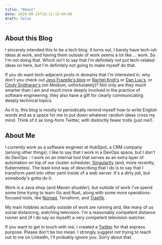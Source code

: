 ```yaml
---
title: "About"
date: 2020-08-25T19:11:13-04:00
draft: false
---
```


## About this Blog

I sincerely intended this to be a tech blog. It turns out, I barely have tech-ish ideas at work,
and having them *outside* of work seems a lot like ... work. So I'm not doing that. Which isn't to
say that I'm definitely not put tech-related ideas on here, but I'm definitely not going to make
myself do that.

If you do want tech-adjacent posts in domains that I'm interested in, why don't you check out
[Jess Frazelle's blog](https://blog.jessfraz.com/) or [Rachel Kroll's](https://rachelbythebay.com/w/)
or [Dan Luu's](https://danluu.com/), or [Cindy Sridharan's](https://medium.com/@copyconstruct)
(on Medium, unfortunately)? Not only are they much smarter than I am and much more
deeply involved in the practice of software engineering, they also have a gift for clearly
communicating deeply technical topics.

As it is, this blog is mostly to periodically remind myself how to write English words and as
a space for me to put down whatever random ideas cross my mind. Think of it as long-form Twitter,
with distinctly fewer trolls (just me!).

## About Me

I currently work as a software engineer at HubSpot, a CRM company (among other things). I
like to say that I work in a DevOps space, but I don't do DevOps - I work on an internal tool
that serves as an extra layer of automation on top of our cluster scheduler,
[Singularity](https://github.com/HubSpot/Singularity) (and, more recently, Kubernetes). The least
kind way of describing that I do is to say that I transform yaml into other yaml inside of a
web server. It's a dirty job, but somebody's gotta do it.

Work is a Java shop (and Maven *shudder*), but outside of work I've spend some time trying to learn
Go and Rust, along with some more operations-focused tools, like [Nomad](https://www.nomadproject.io/),
Terraform, and [Traefik](https://containo.us/traefik/).

My main hobbies actually outside of work are running and, like many of us social distancing, watching
television. I'm a reasonably competent distance runner and (if I do say so myself) a very competent
television watcher.

If you want to get in touch with me, I created a [Twitter](https://twitter.com/PeterTeixeira9) for
that express purpose. Please don't be too mean. I strongly suggest *not* trying to reach out to me on
LinkedIn, I'll probably ignore you. Sorry about that.
